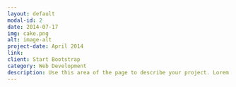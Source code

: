 ```yaml
---
layout: default
modal-id: 2
date: 2014-07-17
img: cake.png
alt: image-alt
project-date: April 2014
link:
client: Start Bootstrap
category: Web Development
description: Use this area of the page to describe your project. Lorem ipsum dolor sit amet, consectetur adipisicing elit. Mollitia neque assumenda ipsam nihil, molestias magnam, recusandae quos quis inventore quisquam velit asperiores, vitae? Reprehenderit soluta, eos quod consequuntur itaque. Nam.
---
```

